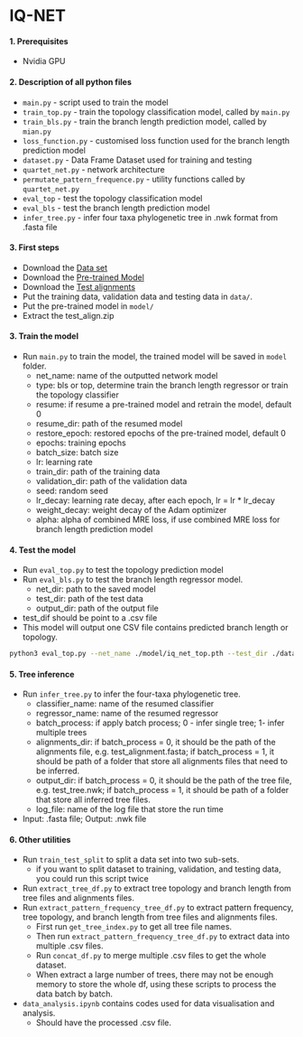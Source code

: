# IQ-NET
#### 1. Prerequisites
- Nvidia GPU
#### 2. Description of all python files
- `main.py` - script used to train the model
- `train_top.py` - train the topology classification model, called by `main.py`
- `train_bls.py` - train the branch length prediction model, called by `mian.py`
- `loss_function.py` - customised loss function used for the branch length prediction model
- `dataset.py` - Data Frame Dataset used for training and testing
- `quartet_net.py` - network architecture
- `permutate_pattern_frequence.py` - utility functions called by `quartet_net.py`
- `eval_top` - test the topology classification model
- `eval_bls` - test the branch length prediction model
- `infer_tree.py` - infer four taxa phylogenetic tree in .nwk format from .fasta file
#### 3. First steps
- Download the [Data set](https://drive.google.com/file/d/1NmV3VpgdcaW8SQu3QHMDZR6WzJ4nSHqT/view?usp=sharing)
- Download the [Pre-trained Model](https://drive.google.com/file/d/11yfYPV7zuQKUclLUBxSytUFyQ2VJgqqv/view?usp=sharing)
- Download the [Test alignments](https://drive.google.com/file/d/16W6JBfJzFxfoJjaRXLBHMiraPV-Dx4Pq/view?usp=sharing)
- Put the training data, validation data and testing data in `data/`.
- Put the pre-trained model in `model/`
- Extract the test_align.zip

#### 3. Train the model
- Run `main.py` to train the model, the trained model will be saved in `model` folder.
  - net_name: name of the outputted network model
  - type: bls or top, determine train the branch length regressor or train the topology classifier
  - resume: if resume a pre-trained model and retrain the model, default 0
  - resume_dir: path of the resumed model
  - restore_epoch: restored epochs of the pre-trained model, default 0
  - epochs: training epochs
  - batch_size: batch size
  - lr: learning rate
  - train_dir: path of the training data
  - validation_dir: path of the validation data
  - seed: random seed
  - lr_decay: learning rate decay, after each epoch, lr = lr * lr_decay
  - weight_decay: weight decay of the Adam optimizer
  - alpha: alpha of combined MRE loss, if use combined MRE loss for branch length prediction model

#### 4. Test the model
- Run `eval_top.py` to test the topology prediction model
- Run `eval_bls.py` to test the branch length regressor model.
  - net_dir: path to the saved model
  - test_dir: path of the test data
  - output_dir: path of the output file
- test_dif should be point to a .csv file
- This model will output one CSV file contains predicted branch length or topology.
```bash
python3 eval_top.py --net_name ./model/iq_net_top.pth --test_dir ./data/df_test.csv --output_dir ./df_iq_net_top.csv
```

#### 5. Tree inference
- Run `infer_tree.py` to infer the four-taxa phylogenetic tree.
  - classifier_name: name of the resumed classifier
  - regressor_name: name of the resumed regressor
  - batch_process: if apply batch process; 0 - infer single tree; 1- infer multiple trees
  - alignments_dir: if batch_process = 0, it should be the path of the alignments file, e.g. test_alignment.fasta; if batch_process = 1, it should be path of a folder that store all alignments files that need to be inferred. 
  - output_dir: if batch_process = 0, it should be the path of the tree file, e.g. test_tree.nwk; if batch_process = 1, it should be path of a folder that store all inferred tree files.
  - log_file: name of the log file that store the run time
- Input: .fasta file; Output: .nwk file

#### 6. Other utilities
- Run `train_test_split` to split a data set into two sub-sets.
  - if you want to split dataset to training, validation, and testing data, you could run this script twice
- Run `extract_tree_df.py` to extract tree topology and branch length from tree files and alignments files.
- Run `extract_pattern_frequency_tree_df.py` to extract pattern frequency, tree topology, and branch length from tree files and alignments files.
  - First run `get_tree_index.py` to get all tree file names.
  - Then run `extract_pattern_frequency_tree_df.py` to extract data into multiple .csv files.
  - Run `concat_df.py` to merge multiple .csv files to get the whole dataset.
  - When extract a large number of trees, there may not be enough memory to store the whole df, using these scripts to process the data batch by batch.
- `data_analysis.ipynb` contains codes used for data visualisation and analysis.
  - Should have the processed .csv file.